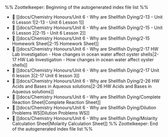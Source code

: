 %% Zoottelkeeper: Beginning of the autogenerated index file list  %%
- 📄 [[docs/Chemistry Honours/Unit 6 - Why are Shellfish Dying/2-13 - Unit 6 Lesson 1|2-13 - Unit 6 Lesson 1]]
- 📄 [[docs/Chemistry Honours/Unit 6 - Why are Shellfish Dying/2-15 - Unit 6 Lesson 2|2-15 - Unit 6 Lesson 2]]
- 📄 [[docs/Chemistry Honours/Unit 6 - Why are Shellfish Dying/2-15 Homework Sheet|2-15 Homework Sheet]]
- 📄 [[docs/Chemistry Honours/Unit 6 - Why are Shellfish Dying/2-17 HW Lab Investigation - How changes in ocean water affect oyster shells|2-17 HW Lab Investigation - How changes in ocean water affect oyster shells]]
- 📄 [[docs/Chemistry Honours/Unit 6 - Why are Shellfish Dying/2-17 Unit 6 lesson 3|2-17 Unit 6 lesson 3]]
- 📄 [[docs/Chemistry Honours/Unit 6 - Why are Shellfish Dying/2-26 HW Acids and Bases in Aqueous solutions|2-26 HW Acids and Bases in Aqueous solutions]]
- 📄 [[docs/Chemistry Honours/Unit 6 - Why are Shellfish Dying/Complete Reaction Sheet|Complete Reaction Sheet]]
- 📄 [[docs/Chemistry Honours/Unit 6 - Why are Shellfish Dying/Dilution Problems WS|Dilution Problems WS]]
- 📄 [[docs/Chemistry Honours/Unit 6 - Why are Shellfish Dying/Molarity Calculation Sheet|Molarity Calculation Sheet]]
%% Zoottelkeeper: End of the autogenerated index file list  %%
